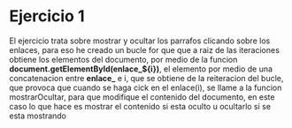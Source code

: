 # Ejercicio 1

El ejercicio trata  sobre mostrar y ocultar los parrafos clicando sobre los enlaces, para eso he creado un bucle for que que a raiz de las iteraciones obtiene los elementos del documento, por medio de la funcion
**document.getElementById(enlace_${i})**, el elemento por medio de una 
concatenacion entre **enlace_** e i, que se obtiene de la reiteracion del bucle, que provoca que cuando se haga cick en el enlace(i), se llame a la funcion mostrarOcultar, para que modifique el contenido del documento, en este caso lo que hace es mostrar el contenido si esta oculto u ocultarlo si se esta mostrando

